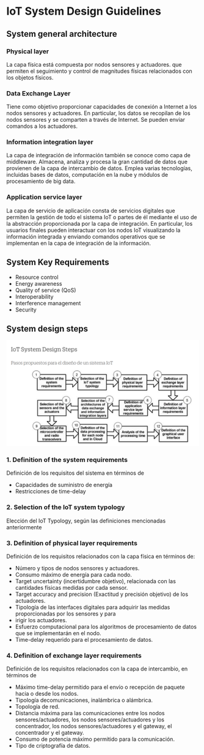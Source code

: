 # IoT System Design Guidelines

## System general architecture

### Physical layer
La capa física está compuesta por nodos sensores y actuadores. que permiten el seguimiento y control de magnitudes físicas relacionados con los objetos físicos.
### Data Exchange Layer
Tiene como objetivo proporcionar capacidades de conexión a Internet a los nodos sensores y actuadores. En particular, los datos se recopilan de los nodos sensores y se comparten a través de Internet. Se pueden enviar comandos a los actuadores.
### Information integration layer
La capa de integración de información también se conoce como capa de middleware. Almacena, analiza y procesa la gran cantidad de datos que provienen de la capa de intercambio de datos. Emplea varias tecnologías, incluidas bases de datos, computación en la nube y módulos de procesamiento de big data.
### Application service layer
La capa de servicio de aplicación consta de servicios digitales que permiten la gestión de todo el sistema IoT o partes de él mediante el uso de la abstracción proporcionada por la capa de integración. En particular, los usuarios finales pueden interactuar con los nodos IoT visualizando la información integrada y enviando comandos operativos que se implementan en la capa de integración de la información.

## System Key Requirements
- Resource control
- Energy awareness
- Quality of service (QoS)
- Interoperability
- Interference management
- Security

## System design steps

![](../../../Assets/Images/Pasted%20image%2020240418075646.png)

### 1. Definition of the system requirements
Definición de los requisitos del sistema en términos de 
- Capacidades de suministro de energía
- Restricciones de time-delay

### 2. Selection of the IoT system typology
Elección del IoT Typology, según las definiciones mencionadas anteriormente

### 3. Definition of physical layer requirements
Definición de los requisitos relacionados con la capa física en términos de:
-  Número y tipos de nodos sensores y actuadores.
-  Consumo máximo de energía para cada nodo.
-  Target uncertainty (incertidumbre objetivo), relacionada con las cantidades físicas medidas por cada sensor.
-  Target accuracy and precision (Exactitud y precisión objetivo) de los actuadores.
-  Tipología de las interfaces digitales para adquirir las medidas proporcionadas por los sensores y para
- irigir los actuadores.
-  Esfuerzo computacional para los algoritmos de procesamiento de datos que se implementarán en el nodo.
-  Time-delay requerido para el procesamiento de datos.

### 4. Definition of exchange layer requirements
Definición de los requisitos relacionados con la capa de intercambio, en términos de
-  Máximo time-delay permitido para el envío o recepción de paquete hacia o desde los nodos.
-  Tipología decomunicaciones, inalámbrica o alámbrica.
-  Topología de red.
-  Distancia máxima para las comunicaciones entre los nodos sensores/actuadores, los nodos sensores/actuadores y los concentrador, los nodos sensores/actuadores y el gateway, el concentrador y el gateway.
-  Consumo de potencia máximo permitido para la comunicación.
-  Tipo de criptografía de datos.